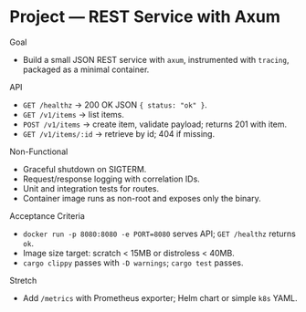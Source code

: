 # Project — REST Service with Axum

Goal
- Build a small JSON REST service with `axum`, instrumented with `tracing`, packaged as a minimal container.

API
- `GET /healthz` → 200 OK JSON `{ status: "ok" }`.
- `GET /v1/items` → list items.
- `POST /v1/items` → create item, validate payload; returns 201 with item.
- `GET /v1/items/:id` → retrieve by id; 404 if missing.

Non-Functional
- Graceful shutdown on SIGTERM.
- Request/response logging with correlation IDs.
- Unit and integration tests for routes.
- Container image runs as non-root and exposes only the binary.

Acceptance Criteria
- `docker run -p 8080:8080 -e PORT=8080` serves API; `GET /healthz` returns `ok`.
- Image size target: scratch < 15MB or distroless < 40MB.
- `cargo clippy` passes with `-D warnings`; `cargo test` passes.

Stretch
- Add `/metrics` with Prometheus exporter; Helm chart or simple `k8s` YAML.

